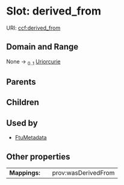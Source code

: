 
# Slot: derived_from



URI: [ccf:derived_from](http://purl.org/ccf/derived_from)


## Domain and Range

None &#8594;  <sub>0..1</sub> [Uriorcurie](types/Uriorcurie.md)

## Parents


## Children


## Used by

 * [FtuMetadata](FtuMetadata.md)

## Other properties

|  |  |  |
| --- | --- | --- |
| **Mappings:** | | prov:wasDerivedFrom |